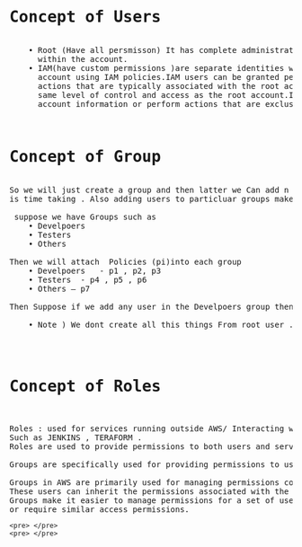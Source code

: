<pre> 
<h1>Concept of Users </h1> 
    • Root (Have all persmisson) It has complete administrative access to all AWS services and resources 
      within the account. 
    • IAM(have custom permissions )are separate identities with customizable permissions within an AWS 
      account using IAM policies.IAM users can be granted permissions that allow them to perform some
      actions that are typically associated with the root account, but they do not inherently have the
      same level of control and access as the root account.IAM users cannot access certain sensitive 
      account information or perform actions that are exclusive to the root account.
</pre>


<pre> 
<h1>Concept of Group</h1>  
So we will just create a group and then latter we Can add n no of users to group . As adding policies to users 
is time taking . Also adding users to particluar groups make the provcess fast and organized manner.

 suppose we have Groups such as 
    • Develpoers 
    • Testers 
    • Others 

Then we will attach  Policies (pi)into each group 
    • Develpoers   - p1 , p2, p3 
    • Testers  - p4 , p5 , p6
    • Others – p7 

Then Suppose if we add any user in the Develpoers group then User will by deafult have P1, p2 p3 Policies added to it . Thus Now Process has become organized and reduced manual efffort.
 
    • Note ) We dont create all this things From root user . For this we have IAM user account for Devops , developers, testers , etc .   And only Devops  have right to this services  such as creating user , deleting user etc .
    
</pre>

<pre>

<h1>Concept of Roles</h1>  
   
Roles : used for services running outside AWS/ Interacting with AWS aacounts.
Such as JENKINS , TERAFORM .
Roles are used to provide permissions to both users and services.

Groups are specifically used for providing permissions to users within the AWS environment.

Groups in AWS are primarily used for managing permissions collectively for multiple users. 
These users can inherit the permissions associated with the group. 
Groups make it easier to manage permissions for a set of users who share the same job function
or require similar access permissions.
</pre>




    <pre> </pre>
    <pre> </pre>
    



    
